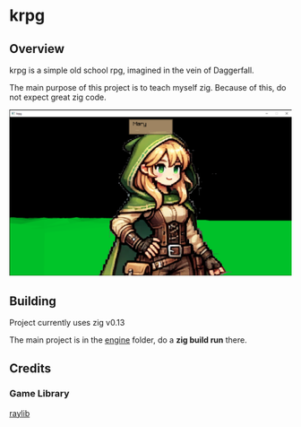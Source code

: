 # krpg

## Overview

krpg is a simple old school rpg, imagined in the vein of Daggerfall.

The main purpose of this project is to teach myself zig. Because of this, do not expect great zig code.

![](screenshots/20250311_01.png)

## Building

Project currently uses zig v0.13

The main project is in the [engine](./engine/) folder, do a **zig build run** there.



## Credits

### Game Library
[raylib](https://www.raylib.com/)



